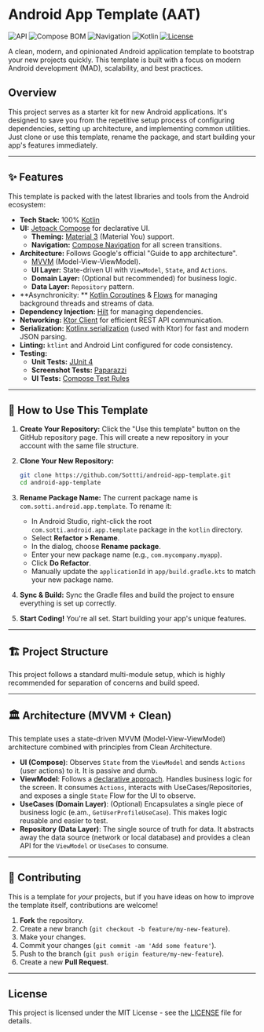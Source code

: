 # Android App Template (AAT)

![API](https://img.shields.io/badge/dynamic/toml?url=https://raw.githubusercontent.com/Sottti/AndroidAppTemplate/refs/heads/main/gradle/libs.versions.toml&query=$.versions.minSdk&label=API&color=brightgreen&suffix=%2B&logo=android&logoColor=white)
![Compose BOM](https://img.shields.io/badge/dynamic/toml?url=https://raw.githubusercontent.com/Sottti/AndroidAppTemplate/refs/heads/main/gradle/libs.versions.toml&query=$.versions.compose-bom&label=Compose%20BOM&color=007ACC&logo=jetpackcompose&logoColor=white)
![Navigation](https://img.shields.io/badge/dynamic/toml?url=https://raw.githubusercontent.com/Sottti/AndroidAppTemplate/refs/heads/main/gradle/libs.versions.toml&query=$.versions.compose-navigation&label=Navigation&color=4CAF50&logo=android&logoColor=white)
![Kotlin](https://img.shields.io/badge/dynamic/toml?url=https://raw.githubusercontent.com/Sottti/AndroidAppTemplate/refs/heads/main/gradle/libs.versions.toml&query=$.versions.kotlin&label=Kotlin&color=7F52FF&logo=kotlin&logoColor=white)
[![License](https://img.shields.io/badge/License-MIT-blue?style=flat&logo=opensourceinitiative&logoColor=white)](https://opensource.org/licenses/MIT)

A clean, modern, and opinionated Android application template to bootstrap your new projects
quickly. This template is built with a focus on modern Android development (MAD), scalability, and
best practices.

## Overview

This project serves as a starter kit for new Android applications. It's designed to save you from
the repetitive setup process of configuring dependencies, setting up architecture, and implementing
common utilities. Just clone or use this template, rename the package, and start building your app's
features immediately.

---

## ✨ Features

This template is packed with the latest libraries and tools from the Android ecosystem:

* **Tech Stack:** 100% [Kotlin](https://kotlinlang.org/)
* **UI:** [Jetpack Compose](https://developer.android.com/jetpack/compose) for declarative UI.
    * **Theming:** [Material 3](https://m3.material.io/) (Material You) support.
    * **Navigation:** [Compose Navigation](https://developer.android.com/jetpack/compose/navigation)
      for all screen transitions.
* **Architecture:** Follows Google's official "Guide to app architecture".
    * [MVVM](https://developer.android.com/jetpack/guide) (Model-View-ViewModel).
    * **UI Layer:** State-driven UI with `ViewModel`, `State`, and `Actions`.
    * **Domain Layer:** (Optional but recommended) for business logic.
    * **Data Layer:** `Repository` pattern.
* **Asynchronicity:
  ** [Kotlin Coroutines](https://kotlinlang.org/docs/coroutines-overview.html) & [Flows](https://developer.android.com/kotlin/flow)
  for managing background threads and streams of data.
* **Dependency Injection:** [Hilt](https://dagger.dev/hilt/) for managing dependencies.
* **Networking:** [Ktor Client](https://ktor.io/docs/client-overview.html) for efficient REST API
  communication.
* **Serialization:** [Kotlinx.serialization](https://github.com/Kotlin/kotlinx.serialization) (used
  with Ktor) for fast and modern JSON parsing.
* **Linting:** `ktlint` and Android Lint configured for code consistency.
* **Testing:**
    * **Unit Tests:** [JUnit 4](https://junit.org/junit4/)
    * **Screenshot Tests:** [Paparazzi](https://github.com/cashapp/paparazzi)
    * **UI Tests:** [Compose Test Rules](https://developer.android.com/jetpack/compose/testing)

---

## 🚀 How to Use This Template

1. **Create Your Repository:**
   Click the "Use this template" button on the GitHub repository page. This will create a new
   repository in your account with the same file structure.

2. **Clone Your New Repository:**
   ```bash
   git clone https://github.com/Sottti/android-app-template.git
   cd android-app-template
   ```

3. **Rename Package Name:**
   The current package name is `com.sotti.android.app.template`. To rename it:
    * In Android Studio, right-click the root `com.sotti.android.app.template` package in the
      `kotlin` directory.
    * Select **Refactor > Rename**.
    * In the dialog, choose **Rename package**.
    * Enter your new package name (e.g., `com.mycompany.myapp`).
    * Click **Do Refactor**.
    * Manually update the `applicationId` in `app/build.gradle.kts` to match your new package name.

4. **Sync & Build:**
   Sync the Gradle files and build the project to ensure everything is set up correctly.

5. **Start Coding!**
   You're all set. Start building your app's unique features.

---

## 🏗️ Project Structure

This project follows a standard multi-module setup, which is highly recommended for separation of
concerns and build speed.

---

## 🏛️ Architecture (MVVM + Clean)

This template uses a state-driven MVVM (Model-View-ViewModel) architecture combined with principles
from Clean Architecture.

* **UI (Compose)**: Observes `State` from the `ViewModel` and sends `Actions` (user actions) to it.
  It is passive and dumb.
* **ViewModel**: Follows
  a [declarative approach](https://proandroiddev.com/loading-initial-data-in-launchedeffect-vs-viewmodel-f1747c20ce62).
  Handles business logic for the screen. It consumes `Actions`, interacts with
  UseCases/Repositories, and exposes a single `State` Flow for the UI to observe.
* **UseCases (Domain Layer)**: (Optional) Encapsulates a single piece of business logic (e.am.,
  `GetUserProfileUseCase`). This makes logic reusable and easier to test.
* **Repository (Data Layer)**: The single source of truth for data. It abstracts away the data
  source (network or local database) and provides a clean API for the `ViewModel` or `UseCases` to
  consume.

---

## 🤝 Contributing

This is a template for *your* projects, but if you have ideas on how to improve the template itself,
contributions are welcome!

1. **Fork** the repository.
2. Create a new branch (`git checkout -b feature/my-new-feature`).
3. Make your changes.
4. Commit your changes (`git commit -am 'Add some feature'`).
5. Push to the branch (`git push origin feature/my-new-feature`).
6. Create a new **Pull Request**.

---

## License

This project is licensed under the MIT License - see the [LICENSE](LICENSE) file for details.
